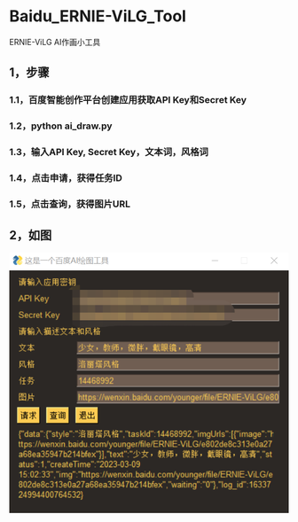 # Baidu_ERNIE-ViLG_Tool
ERNIE-ViLG AI作画小工具

## 1，步骤
### 1.1，百度智能创作平台创建应用获取API Key和Secret Key
### 1.2，python ai_draw.py
### 1.3，输入API Key, Secret Key，文本词，风格词
### 1.4，点击申请，获得任务ID
### 1.5，点击查询，获得图片URL

## 2，如图
![example](/example.png)
